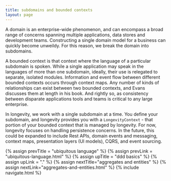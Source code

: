 ```yaml
---
title: subdomains and bounded contexts
layout: page
---
```


A domain is an enterprise-wide phenomenon, and can encompass a broad
range of concerns spanning multiple applications, data stores and
development teams. Constructing a single domain model for a business
can quickly become unweildy. For this reason, we break the domain into
subdomains.

A bounded context is that context where the language of a particular
subdomain is spoken. While a single application may speak in the
languages of more than one subdomain, ideally, their use is relegated to
separate, isolated modules. Information and event flow between
different bounded contexts occurs through context maps. Any number of
kinds of relationships can exist between two bounded contexts, and
Evans discusses them at length in his book. And rightly so, as
consistency between disparate applications tools and teams is critical
to any large enterprise.

In longevity, we work with a single subdomain at a time. You define
your subdomain, and longevity provides you with a `LongevityContext` -
that portion of your bounded context that is managed by longevity. For
now, longevity focuses on handling persistence concerns. In the
future, this could be expanded to include Rest APIs, domain events and
messaging, context maps, presentation layers (UI models), CQRS, and
event sourcing.

{% assign prevTitle = "ubiquitous language" %}
{% assign prevLink = "ubiquitous-language.html" %}
{% assign upTitle = "ddd basics" %}
{% assign upLink = "." %}
{% assign nextTitle="aggregates and entities" %}
{% assign nextLink="aggregates-and-entities.html" %}
{% include navigate.html %}

